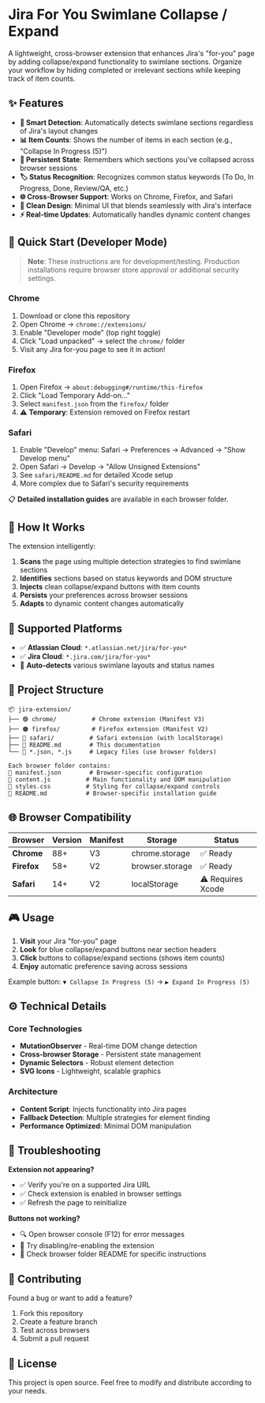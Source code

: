 # Jira For You Swimlane Collapse / Expand

A lightweight, cross-browser extension that enhances Jira's "for-you" page by adding collapse/expand functionality to swimlane sections. Organize your workflow by hiding completed or irrelevant sections while keeping track of item counts.

## ✨ Features

- **🎯 Smart Detection**: Automatically detects swimlane sections regardless of Jira's layout changes
- **📊 Item Counts**: Shows the number of items in each section (e.g., "Collapse In Progress (5)")
- **💾 Persistent State**: Remembers which sections you've collapsed across browser sessions
- **🏷️ Status Recognition**: Recognizes common status keywords (To Do, In Progress, Done, Review/QA, etc.)
- **🌐 Cross-Browser Support**: Works on Chrome, Firefox, and Safari
- **🎨 Clean Design**: Minimal UI that blends seamlessly with Jira's interface
- **⚡ Real-time Updates**: Automatically handles dynamic content changes

## 🚀 Quick Start (Developer Mode)

> **Note**: These instructions are for development/testing. Production installations require browser store approval or additional security settings.

### Chrome
1. Download or clone this repository
2. Open Chrome → `chrome://extensions/`
3. Enable "Developer mode" (top right toggle)
4. Click "Load unpacked" → select the `chrome/` folder
5. Visit any Jira for-you page to see it in action!

### Firefox
1. Open Firefox → `about:debugging#/runtime/this-firefox`
2. Click "Load Temporary Add-on..."
3. Select `manifest.json` from the `firefox/` folder
4. ⚠️ **Temporary**: Extension removed on Firefox restart

### Safari
1. Enable "Develop" menu: Safari → Preferences → Advanced → "Show Develop menu"
2. Open Safari → Develop → "Allow Unsigned Extensions"
3. See `safari/README.md` for detailed Xcode setup
4. More complex due to Safari's security requirements

📋 **Detailed installation guides** are available in each browser folder.

## 🔧 How It Works

The extension intelligently:
1. **Scans** the page using multiple detection strategies to find swimlane sections
2. **Identifies** sections based on status keywords and DOM structure
3. **Injects** clean collapse/expand buttons with item counts
4. **Persists** your preferences across browser sessions
5. **Adapts** to dynamic content changes automatically

## 🎯 Supported Platforms

- ✅ **Atlassian Cloud**: `*.atlassian.net/jira/for-you*`
- ✅ **Jira Cloud**: `*.jira.com/jira/for-you*`
- 🔄 **Auto-detects** various swimlane layouts and status names

## 📁 Project Structure

```
📦 jira-extension/
├── 🟢 chrome/          # Chrome extension (Manifest V3)
├── 🟠 firefox/         # Firefox extension (Manifest V2)
├── 🔵 safari/          # Safari extension (with localStorage)
├── 📄 README.md        # This documentation
└── 📄 *.json, *.js     # Legacy files (use browser folders)

Each browser folder contains:
📄 manifest.json        # Browser-specific configuration
🚀 content.js          # Main functionality and DOM manipulation
🎨 styles.css          # Styling for collapse/expand controls
📖 README.md           # Browser-specific installation guide
```

## 🌐 Browser Compatibility

| Browser | Version | Manifest | Storage | Status |
|---------|---------|----------|---------|---------|
| **Chrome** | 88+ | V3 | chrome.storage | ✅ Ready |
| **Firefox** | 58+ | V2 | browser.storage | ✅ Ready |
| **Safari** | 14+ | V2 | localStorage | ⚠️ Requires Xcode |

## 🎮 Usage

1. **Visit** your Jira "for-you" page
2. **Look** for blue collapse/expand buttons near section headers
3. **Click** buttons to collapse/expand sections (shows item counts)
4. **Enjoy** automatic preference saving across sessions

Example button: `▼ Collapse In Progress (5)` → `▶ Expand In Progress (5)`

## ⚙️ Technical Details

### Core Technologies
- **MutationObserver** - Real-time DOM change detection
- **Cross-browser Storage** - Persistent state management
- **Dynamic Selectors** - Robust element detection
- **SVG Icons** - Lightweight, scalable graphics

### Architecture
- **Content Script**: Injects functionality into Jira pages
- **Fallback Detection**: Multiple strategies for element finding
- **Performance Optimized**: Minimal DOM manipulation

## 🐛 Troubleshooting

**Extension not appearing?**
- ✅ Verify you're on a supported Jira URL
- ✅ Check extension is enabled in browser settings
- ✅ Refresh the page to reinitialize

**Buttons not working?**
- 🔍 Open browser console (F12) for error messages
- 🔄 Try disabling/re-enabling the extension
- 📝 Check browser folder README for specific instructions

## 🤝 Contributing

Found a bug or want to add a feature?
1. Fork this repository
2. Create a feature branch
3. Test across browsers
4. Submit a pull request

## 📜 License

This project is open source. Feel free to modify and distribute according to your needs.